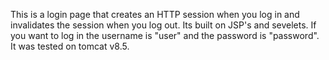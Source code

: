 This is a login page that creates an HTTP session when you log in and invalidates the session when you log out.  Its built on JSP's and sevelets. If you want to log in the username is "user" and the password is "password". It was tested on tomcat v8.5.
